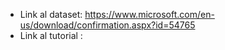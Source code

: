  - Link al dataset: https://www.microsoft.com/en-us/download/confirmation.aspx?id=54765
 - Link al tutorial : <da riempire >